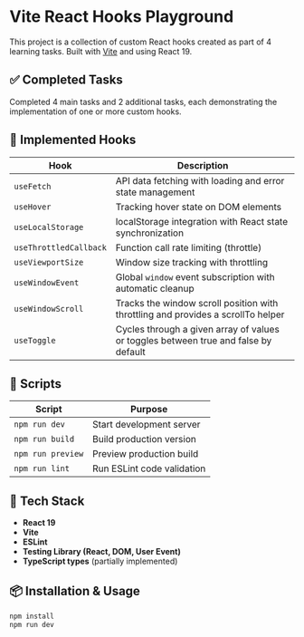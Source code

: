 # Vite React Hooks Playground

This project is a collection of custom React hooks created as part of 4 learning tasks. Built with [Vite](https://vitejs.dev/) and using React 19.

## ✅ Completed Tasks

Completed 4 main tasks and 2 additional tasks, each demonstrating the implementation of one or more custom hooks.

## 🔧 Implemented Hooks

| Hook                   | Description                                                                         |
| ---------------------- | ----------------------------------------------------------------------------------- |
| `useFetch`             | API data fetching with loading and error state management                           |
| `useHover`             | Tracking hover state on DOM elements                                                |
| `useLocalStorage`      | localStorage integration with React state synchronization                           |
| `useThrottledCallback` | Function call rate limiting (throttle)                                              |
| `useViewportSize`      | Window size tracking with throttling                                                |
| `useWindowEvent`       | Global `window` event subscription with automatic cleanup                           |
| `useWindowScroll`      | Tracks the window scroll position with throttling and provides a scrollTo helper    |
| `useToggle`            | Cycles through a given array of values or toggles between true and false by default |

## 🚀 Scripts

| Script            | Purpose                    |
| ----------------- | -------------------------- |
| `npm run dev`     | Start development server   |
| `npm run build`   | Build production version   |
| `npm run preview` | Preview production build   |
| `npm run lint`    | Run ESLint code validation |

## 🧰 Tech Stack

- **React 19**
- **Vite**
- **ESLint**
- **Testing Library (React, DOM, User Event)**
- **TypeScript types** (partially implemented)

## 📦 Installation & Usage

```bash
npm install
npm run dev
```
